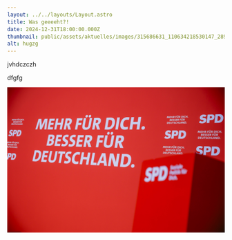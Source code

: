 ```yaml
---
layout: ../../layouts/Layout.astro
title: Was geeeeht?!
date: 2024-12-31T18:00:00.000Z
thumbnail: public/assets/aktuelles/images/315686631_110634218530147_289874465938556658_n.png
alt: hugzg
---
```

jvhdczczh

dfgfg



![lol](public/assets/aktuelles/images/wahlprogramm-vorstellung-_-bundestagswahl-2025.jpg "hahahaha")
